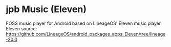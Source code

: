 # jpb Music (Eleven)
FOSS music player for Android based on LineageOS' Eleven music player<br>
Eleven source: https://github.com/LineageOS/android_packages_apps_Eleven/tree/lineage-20.0
